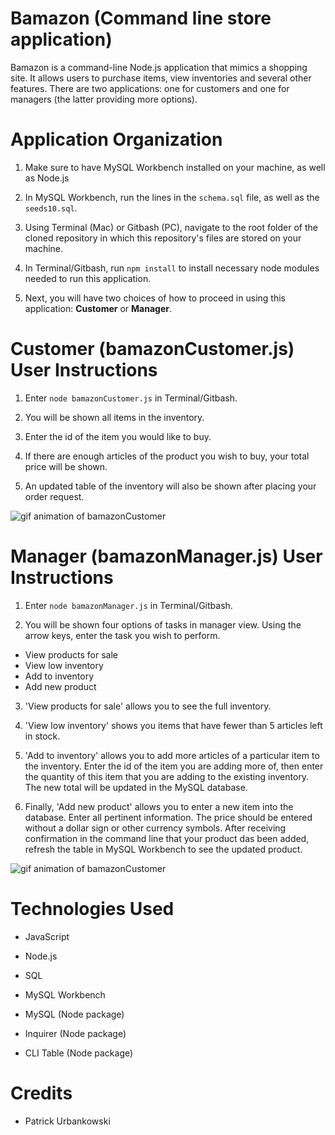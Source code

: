 # Bamazon (Command line store application)

Bamazon is a command-line Node.js application that mimics a shopping site. It allows users to purchase items, view inventories and several other features. There are two applications: one for customers and one for managers (the latter providing more options).

# Application Organization

1. Make sure to have MySQL Workbench installed on your machine, as well as Node.js

2. In MySQL Workbench, run the lines in the `schema.sql` file, as well as the `seeds10.sql`.

3. Using Terminal (Mac) or Gitbash (PC), navigate to the root folder of the cloned repository in which this repository's files are stored on your machine.

4. In Terminal/Gitbash, run `npm install` to install necessary node modules needed to run this application.

5. Next, you will have two choices of how to proceed in using this application: **Customer** or **Manager**.


# Customer (bamazonCustomer.js) User Instructions

1. Enter `node bamazonCustomer.js` in Terminal/Gitbash.

2. You will be shown all items in the inventory.

3. Enter the id of the item you would like to buy.

4. If there are enough articles of the product you wish to buy, your total price will be shown.

5. An updated table of the inventory will also be shown after placing your order request.

![gif animation of bamazonCustomer](./gifs/customer.gif)



# Manager (bamazonManager.js) User Instructions

1. Enter `node bamazonManager.js` in Terminal/Gitbash.

2. You will be shown four options of tasks in manager view. Using the arrow keys, enter the task you wish to perform.

* View products for sale
* View low inventory
* Add to inventory
* Add new product

3. 'View products for sale' allows you to see the full inventory.

4. 'View low inventory' shows you items that have fewer than 5 articles left in stock.

5. 'Add to inventory' allows you to add more articles of a particular item to the inventory. Enter the id of the 
item you are adding more of, then enter the quantity of this item that you are adding to the existing inventory. The new total will be updated in the MySQL database.

6. Finally, 'Add new product' allows you to enter a new item into the database. Enter all pertinent information. The price should be entered without a dollar sign or other currency symbols. After receiving confirmation in the command line that your product das been added, refresh the table in MySQL Workbench to see the updated product.

![gif animation of bamazonCustomer](./gifs/manager.gif)

# Technologies Used

* JavaScript

* Node.js

* SQL

* MySQL Workbench

* MySQL (Node package)

* Inquirer (Node package)

* CLI Table (Node package)



# Credits

* Patrick Urbankowski